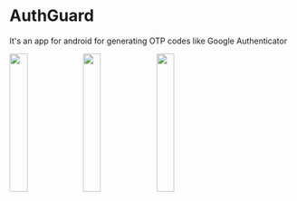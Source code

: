 # AuthGuard
It's an app for android for generating OTP codes like Google Authenticator

<img src="https://github.com/kanefron5/authguard/blob/main/screenshots/welcome.png?raw=true" width=25%>
<img src="https://github.com/kanefron5/authguard/blob/main/screenshots/main_empty.png?raw=true" width=25%>
<img src="https://github.com/kanefron5/authguard/blob/main/screenshots/main.png?raw=true" width=25%>

